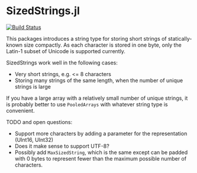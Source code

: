 # SizedStrings.jl

[![Build Status](https://github.com/Luapulu/SizedStrings.jl/workflows/CI/badge.svg)](https://github.com/Luapulu/SizedStrings.jl/workflows/CI/badge.svg)

This packages introduces a string type for storing short strings of
statically-known size compactly. As each character is stored in one byte, only
the Latin-1 subset of Unicode is supported currently.

<!-- TODO: Basic Usage Section -->

SizedStrings work well in the following cases:

- Very short strings, e.g. <= 8 characters
- Storing many strings of the same length, when the number of unique strings is large

If you have a large array with a relatively small number of unique strings, it is
probably better to use `PooledArrays` with whatever string type is convenient.

TODO and open questions:

- Support more characters by adding a parameter for the representation (UInt16, UInt32)
- Does it make sense to support UTF-8?
- Possibly add `MaxSizedString`, which is the same except can be padded with 0 bytes to represent fewer than the maximum possible number of characters.
